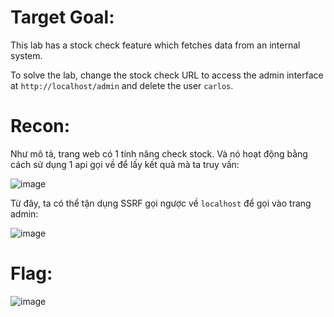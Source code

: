 # Target Goal: 

This lab has a stock check feature which fetches data from an internal system.

To solve the lab, change the stock check URL to access the admin interface at `http://localhost/admin` and delete the user `carlos`.

# Recon: 

Như mô tả, trang web có 1 tính năng check stock. Và nó hoạt động bằng cách sử dụng 1 api gọi về để lấy kết quả mà ta truy vấn:

![image](https://github.com/vanniichan/Portswigger/assets/112863484/d46f5b37-872e-4889-9d83-11a56326fd98)

Từ đây, ta có thể tận dụng SSRF gọi ngược về `localhost` để gọi vào trang admin:

![image](https://github.com/vanniichan/Portswigger/assets/112863484/7c46d639-b12a-45b9-b8d7-46c640cc755e)

# Flag:

![image](https://github.com/vanniichan/Portswigger/assets/112863484/d8ac883e-45a2-4f68-a431-2dde92afa723)


